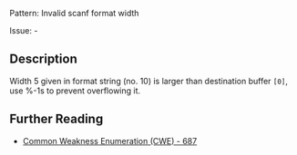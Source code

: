 Pattern: Invalid scanf format width

Issue: -

## Description

Width 5 given in format string (no. 10) is larger than destination buffer `[0]`, use %-1s to prevent overflowing it.

## Further Reading

* [Common Weakness Enumeration (CWE) - 687](https://cwe.mitre.org/data/definitions/687.html)